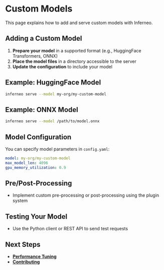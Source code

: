 # Custom Models

This page explains how to add and serve custom models with Inferneo.

## Adding a Custom Model

1. **Prepare your model** in a supported format (e.g., HuggingFace Transformers, ONNX)
2. **Place the model files** in a directory accessible to the server
3. **Update the configuration** to include your model

## Example: HuggingFace Model

```bash
inferneo serve --model my-org/my-custom-model
```

## Example: ONNX Model

```bash
inferneo serve --model /path/to/model.onnx
```

## Model Configuration

You can specify model parameters in `config.yaml`:

```yaml
model: my-org/my-custom-model
max_model_len: 4096
gpu_memory_utilization: 0.9
```

## Pre/Post-Processing

- Implement custom pre-processing or post-processing using the plugin system

## Testing Your Model

- Use the Python client or REST API to send test requests

## Next Steps
- **[Performance Tuning](performance-tuning.md)**
- **[Contributing](contributing.md)** 